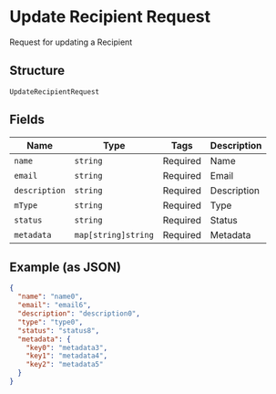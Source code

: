 
# Update Recipient Request

Request for updating a Recipient

## Structure

`UpdateRecipientRequest`

## Fields

| Name | Type | Tags | Description |
|  --- | --- | --- | --- |
| `name` | `string` | Required | Name |
| `email` | `string` | Required | Email |
| `description` | `string` | Required | Description |
| `mType` | `string` | Required | Type |
| `status` | `string` | Required | Status |
| `metadata` | `map[string]string` | Required | Metadata |

## Example (as JSON)

```json
{
  "name": "name0",
  "email": "email6",
  "description": "description0",
  "type": "type0",
  "status": "status8",
  "metadata": {
    "key0": "metadata3",
    "key1": "metadata4",
    "key2": "metadata5"
  }
}
```

